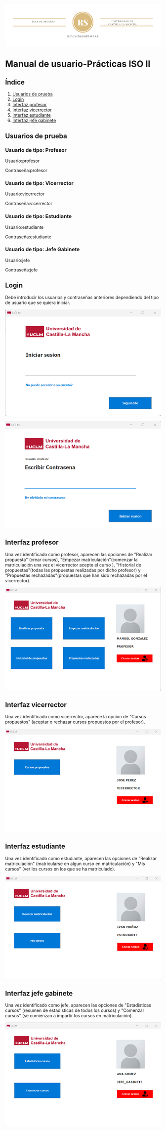
![Imagen de encabezado](IMAGENES_MEMORIA/RevivingSoftware.png)

# Manual de usuario-Prácticas ISO II
## Índice
1. [Usuarios de prueba](#usuarios)
2. [Login](#login)
3. [Interfaz profesor](#profesor)
4. [Interfaz vicerrector](#vicerrector)
5. [Interfaz estudiante](#estudiante)
6. [Interfaz jefe gabinete](#jefe)

## Usuarios de prueba<a name="usuarios"></a>
### Usuario de tipo: Profesor
Usuario:profesor

Contraseña:profesor
### Usuario de tipo: Vicerrector
Usuario:vicerrector

Contraseña:vicerrector
### Usuario de tipo: Estudiante
Usuario:estudiante

Contraseña:estudiante
### Usuario de tipo: Jefe Gabinete
Usuario:jefe

Contraseña:jefe

## Login<a name="login"></a>
Debe introducir los usuarios y contraseñas anteriores dependiendo del tipo de usuario que se quiera iniciar.

![Login](IMAGENES_MEMORIA/Login1.png)

![Login](IMAGENES_MEMORIA/Login2.png)

## Interfaz profesor<a name="profesor"></a>
Una vez identificado como profesor, aparecen las opciones de "Realizar propuesta" (crear cursos), "Empezar matriculación"(comenzar la matriculación una vez el vicerrector acepte el curso ), "Historial de propuestas"(todas las propuestas realizadas por dicho profesor) y "Propuestas rechazadas"(propuestas que han sido rechazadas por el vicerrector).

![Profesor](IMAGENES_MEMORIA/Profesor.png)

## Interfaz vicerrector<a name="vicerrector"></a>
Una vez identificado como vicerrector, aparece la opcion de "Cursos propuestos" (aceptar o rechazar cursos propuestos por el profesor).

![Profesor](IMAGENES_MEMORIA/Vicerrector.png)

## Interfaz estudiante<a name="estudiante"></a>
Una vez identificado como estudiante, aparecen las opciones de "Realizar matriculación" (matricularse en algun curso en matriculación) y "Mis cursos" (ver los cursos en los que se ha matriculado).

![Profesor](IMAGENES_MEMORIA/Estudiante.png)

## Interfaz jefe gabinete<a name="jefe"></a>
Una vez identificado como jefe, aparecen las opciones de "Estadisticas cursos" (resumen de estadisticas de todos los cursos)  y "Comenzar cursos" (se comienzan a impartir los cursos en matriculación).

![Profesor](IMAGENES_MEMORIA/Jefe.png)


